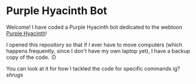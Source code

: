 # Purple Hyacinth Bot

Welcome! I have coded a Purple Hyacinth bot dedicated to the webtoon [Purple Hyacinth](https://www.webtoons.com/en/mystery/purple-hyacinth/list?title_no=1621)!

I opened this repository so that if I ever have to move computers (which happens frequently, since I don't have my own laptop yet), I have a backup copy of the code. :D

You can look at it for how I tackled the code for specific commands ig? *shrugs*
